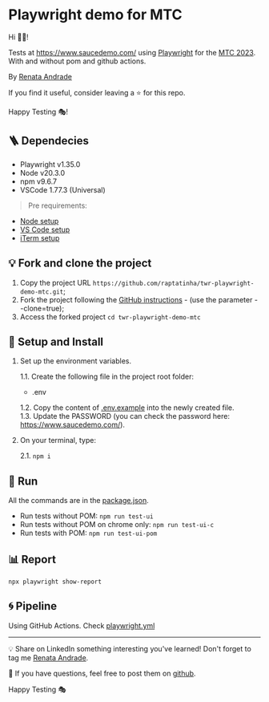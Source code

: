 # Playwright demo for MTC

<!-- 🇧🇷 Para Português, [clique aqui](./README.br.md). -->

Hi 👋🏽!

Tests at https://www.saucedemo.com/ using [Playwright](https://playwright.dev/) for the [MTC 2023](http://minastestingconference.com.br/).
With and without pom and github actions.

By [Renata Andrade](https://www.linkedin.com/in/raptatinha/)

If you find it useful, consider leaving a ⭐️ for this repo.

Happy Testing 🎭!

## 🪜 Dependecies

- Playwright v1.35.0
- Node v20.3.0
- npm v9.6.7
- VSCode 1.77.3 (Universal)

> Pre requirements:

- [Node setup](https://nodejs.dev/en/learn/how-to-install-nodejs/)
- [VS Code setup](https://code.visualstudio.com/learn/get-started/basics)
- [iTerm setup](https://iterm2.com/documentation-one-page.html)


## 💡 Fork and clone the project

1. Copy the project URL `https://github.com/raptatinha/twr-playwright-demo-mtc.git`;
1. Fork the project following the [GitHub instructions](https://docs.github.com/en/get-started/quickstart/fork-a-repo) - (use the parameter --clone=true);
1. Access the forked project `cd twr-playwright-demo-mtc`

## 🧬 Setup and Install

1. Set up the environment variables.

    1.1. Create the following file in the project root folder:

   - .env

    1.2. Copy the content of [.env.example](.env.example) into the newly created file.</br>
    1.3. Update the PASSWORD (you can check the password here: https://www.saucedemo.com/).

2. On your terminal, type:

   2.1. `npm i`

## 🚀 Run
All the commands are in the [package.json](package.json).

- Run tests without POM: `npm run test-ui`
- Run tests without POM on chrome only: `npm run test-ui-c`
- Run tests with POM: `npm run test-ui-pom`

## 📊 Report

`npx playwright show-report`
## 🌀 Pipeline

Using GitHub Actions.
Check [playwright.yml](.github/workflows/playwright.yml)

___


💡 Share on LinkedIn something interesting you've learned! Don't forget to tag me [Renata Andrade](https://www.linkedin.com/in/raptatinha/).

💜 If you have questions, feel free to post them on [github](https://github.com/raptatinha/twr-playwright-demo-mtc/issues).

Happy Testing 🎭

